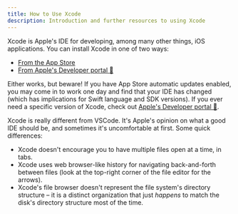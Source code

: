 ```yaml
---
title: How to Use Xcode
description: Introduction and further resources to using Xcode
---
```


Xcode is Apple's IDE for developing, among many other things, iOS applications. You can install Xcode in one of two
ways:

- [From the App Store](https://apps.apple.com/us/app/xcode/id497799835?mt=12)
- [From Apple's Developer portal 🔐](https://developer.apple.com/download/more/)

Either works, but beware! If you have App Store automatic updates enabled, you may come in to work one day and find
that your IDE has changed (which has implications for Swift language and SDK versions). If you ever need a specific
version of Xcode, check out [Apple's Developer portal 🔐](https://developer.apple.com/download/more/).

Xcode is really different from VSCode. It's Apple's opinion on what a good IDE should be, and sometimes it's
uncomfortable at first. Some quick differences:

- Xcode doesn't encourage you to have multiple files open at a time, in tabs.
- Xcode uses web browser-like history for navigating back-and-forth between files (look at the top-right corner of
  the file editor for the arrows).
- Xcode's file browser doesn't represent the file system's directory structure – it is a distinct organization that
  just _happens_ to match the disk's directory structure most of the time.

<!-- TODO: Find-or-create an Xcode cheat sheet. -->
